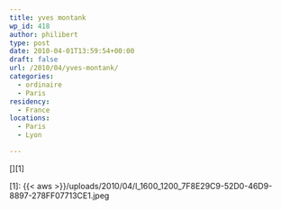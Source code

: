 ```yaml
---
title: yves montank
wp_id: 418
author: philibert
type: post
date: 2010-04-01T13:59:54+00:00
draft: false
url: /2010/04/yves-montank/
categories:
  - ordinaire
  - Paris
residency:
  - France
locations:
  - Paris
  - Lyon

---
```

[<img src="{{< aws >}}/uploads/2010/04/l_1600_1200_7F8E29C9-52D0-46D9-8897-278FF07713CE1.jpeg" alt="" class="alignnone size-full" />][1]

 [1]: {{< aws >}}/uploads/2010/04/l_1600_1200_7F8E29C9-52D0-46D9-8897-278FF07713CE1.jpeg